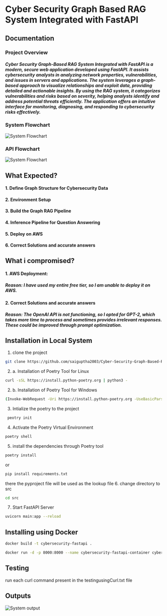 # Cyber Security Graph Based RAG System Integrated with FastAPI 

## Documentation

### Project Overview

##### Cyber Security Graph-Based RAG System Integrated with FastAPI is a modern, secure web application developed using FastAPI. It assists cybersecurity analysts in analyzing network properties, vulnerabilities, and issues in servers and applications. The system leverages a graph-based approach to visualize relationships and exploit data, providing detailed and actionable insights. By using the RAG system, it categorizes vulnerabilities and risks based on severity, helping analysts identify and address potential threats efficiently. The application offers an intuitive interface for monitoring, diagnosing, and responding to cybersecurity risks effectively.

### System Flowchart

![System Flowchart](/images/serviceLayer.jpg)

### API Flowchart

![System Flowchart](/images/apiflowchart.jpg)


## What Expected?

#### 1. Define Graph Structure for Cybersecurity Data
#### 2. Environment Setup
#### 3. Build the Graph RAG Pipeline
#### 4. Inference Pipeline for Question Answering
#### 5. Deploy on AWS
#### 6. Correct Solutions and accurate answers

## What i compromised?
#### 1. AWS Deployment:
##### Reason: I have used my entire free tier, so I am unable to deploy it on AWS.
#### 2. Correct Solutions and accurate answers
##### Reason: The OpenAI API is not functioning, so I opted for GPT-2, which takes more time to process and sometimes provides irrelevant responses. These could be improved through prompt optimization.


## Installation in Local System

1. clone the project
```bash
git clone https://github.com/saiguptha2003/Cyber-Security-Graph-Based-RAG-System-.git

```
2. a. Installation of Poetry Tool for Linux
``` bash
curl -sSL https://install.python-poetry.org | python3 -

```
2. b. Installation of Poetry Tool for Windows
``` bash
(Invoke-WebRequest -Uri https://install.python-poetry.org -UseBasicParsing).Content | python -

```
3. Intialize the poetry to the project
```bash
 peotry init 
```
4. Activate the Poetry Virtual Environment
```bash
poetry shell
```
5. install the dependencies through Poetry tool
```bash
poetry install
```
or 

```bash
pip install requirements.txt
```

there the pyproject file will be used as the lookup file
6. change directory to src
```bash
cd src
```
7. Start FastAPI Server
```bash
uvicorn main:app --reload
```
## Installing using Docker
```bash
docker build -t cybersecurity-fastapi .
```
```bash
docker run -d -p 8000:8000 --name cybersecurity-fastapi-container cybersecurity-fastapi
```

## Testing
run each curl command present in the testingusingCurl.txt file

## Outputs



![System output](/images/fastAPIoutput.png)


